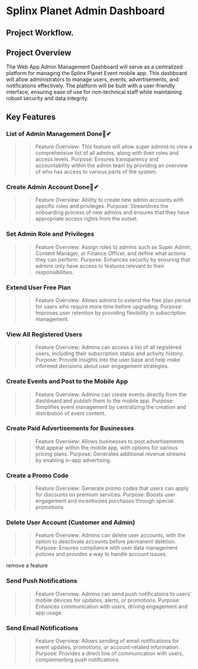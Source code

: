 # Splinx Planet Admin Dashboard

## Project Workflow.

## Project Overview
The Web App Admin Management Dashboard will serve as a centralized platform for managing the Splinx Planet Event mobile app. This dashboard will allow administrators to manage users, events, advertisements, and notifications effectively. The platform will be built with a user-friendly interface, ensuring ease of use for non-technical staff while maintaining robust security and data integrity.

## Key Features
### List of Admin Management Done💖✔
>> Feature Overview: This feature will allow super admins to view a comprehensive list of all admins, along with their roles and access levels.
>> Purpose: Ensures transparency and accountability within the admin team by providing an overview of who has access to various parts of the system.

### Create Admin Account Done💖✔
>> Feature Overview: Ability to create new admin accounts with specific roles and privileges.
>> Purpose: Streamlines the onboarding process of new admins and ensures that they have appropriate access rights from the outset.

### Set Admin Role and Privileges
>> Feature Overview: Assign roles to admins such as Super Admin, Content Manager, or Finance Officer, and define what actions they can perform.
>> Purpose: Enhances security by ensuring that admins only have access to features relevant to their responsibilities.

### Extend User Free Plan
>> Feature Overview: Allows admins to extend the free plan period for users who require more time before upgrading.
>> Purpose: Improves user retention by providing flexibility in subscription management.

### View All Registered Users
>> Feature Overview: Admins can access a list of all registered users, including their subscription status and activity history.
>> Purpose: Provide insights into the user base and help make informed decisions about user engagement strategies.

### Create Events and Post to the Mobile App
>> Feature Overview: Admins can create events directly from the dashboard and publish them to the mobile app.
>> Purpose: Simplifies event management by centralizing the creation and distribution of event content.

### Create Paid Advertisements for Businesses
>> Feature Overview: Allows businesses to post advertisements that appear within the mobile app, with options for various pricing plans. 
>> Purpose: Generates additional revenue streams by enabling in-app advertising.

### Create a Promo Code
>> Feature Overview: Generate promo codes that users can apply for discounts on premium services.
>> Purpose: Boosts user engagement and incentivizes purchases through special promotions.

### Delete User Account (Customer and Admin)
>> Feature Overview: Admins can delete user accounts, with the option to deactivate accounts before permanent deletion.
>> Purpose: Ensures compliance with user data management policies and provides a way to handle account issues.

remove a feature

### Send Push Notifications
>> Feature Overview: Admins can send push notifications to users’ mobile devices for updates, alerts, or promotions.
>> Purpose: Enhances communication with users, driving engagement and app usage.

### Send Email Notifications
>> Feature Overview: Allows sending of email notifications for event updates, promotions, or account-related information.
>> Purpose: Provides a direct line of communication with users, complementing push notifications.

